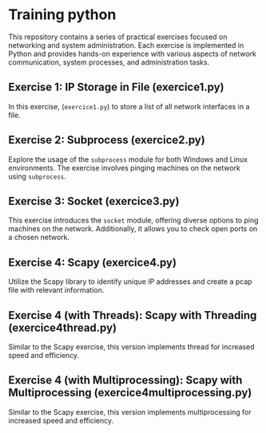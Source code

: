 # Training python 

This repository contains a series of practical exercises focused on networking and system administration. Each exercise is implemented in Python and provides hands-on experience with various aspects of network communication, system processes, and administration tasks.

## Exercise 1: IP Storage in File (exercice1.py)

In this exercise, (`exercice1.py`) to store a list of all network interfaces in a file.

## Exercise 2: Subprocess (exercice2.py)

Explore the usage of the `subprocess` module for both Windows and Linux environments. The exercise involves pinging machines on the network using `subprocess`.

## Exercise 3: Socket (exercice3.py)

This exercise introduces the `socket` module, offering diverse options to ping machines on the network. Additionally, it allows you to check open ports on a chosen network.

## Exercise 4: Scapy (exercice4.py)

Utilize the Scapy library to identify unique IP addresses and create a pcap file with relevant information.

## Exercise 4 (with Threads): Scapy with Threading (exercice4thread.py)

Similar to the Scapy exercise, this version implements thread for increased speed and efficiency.

## Exercise 4 (with Multiprocessing): Scapy with Multiprocessing (exercice4multiprocessing.py)

Similar to the Scapy exercise, this version implements multiprocessing for increased speed and efficiency.

